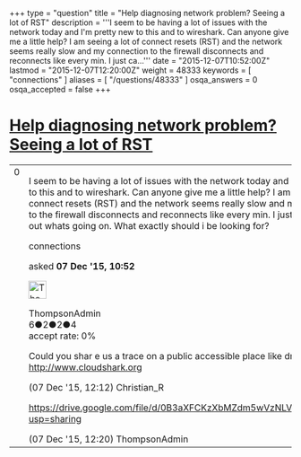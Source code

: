 +++
type = "question"
title = "Help diagnosing network problem? Seeing a lot of RST"
description = '''I seem to be having a lot of issues with the network today and I&#x27;m pretty new to this and to wireshark. Can anyone give me a little help? I am seeing a lot of connect resets (RST) and the network seems really slow and my connection to the firewall disconnects and reconnects like every min. I just ca...'''
date = "2015-12-07T10:52:00Z"
lastmod = "2015-12-07T12:20:00Z"
weight = 48333
keywords = [ "connections" ]
aliases = [ "/questions/48333" ]
osqa_answers = 0
osqa_accepted = false
+++

<div class="headNormal">

# [Help diagnosing network problem? Seeing a lot of RST](/questions/48333/help-diagnosing-network-problem-seeing-a-lot-of-rst)

</div>

<div id="main-body">

<div id="askform">

<table id="question-table" style="width:100%;"><colgroup><col style="width: 50%" /><col style="width: 50%" /></colgroup><tbody><tr class="odd"><td style="width: 30px; vertical-align: top"><div class="vote-buttons"><span id="post-48333-upvote" class="ajax-command post-vote up" rel="nofollow" title="I like this post (click again to cancel)"> </span><div id="post-48333-score" class="post-score" title="current number of votes">0</div><span id="post-48333-downvote" class="ajax-command post-vote down" rel="nofollow" title="I dont like this post (click again to cancel)"> </span> <span id="favorite-mark" class="ajax-command favorite-mark" rel="nofollow" title="mark/unmark this question as favorite (click again to cancel)"> </span><div id="favorite-count" class="favorite-count"></div></div></td><td><div id="item-right"><div class="question-body"><p>I seem to be having a lot of issues with the network today and I'm pretty new to this and to wireshark. Can anyone give me a little help? I am seeing a lot of connect resets (RST) and the network seems really slow and my connection to the firewall disconnects and reconnects like every min. I just can't figure out whats going on. What exactly should i be looking for?</p></div><div id="question-tags" class="tags-container tags"><span class="post-tag tag-link-connections" rel="tag" title="see questions tagged &#39;connections&#39;">connections</span></div><div id="question-controls" class="post-controls"></div><div class="post-update-info-container"><div class="post-update-info post-update-info-user"><p>asked <strong>07 Dec '15, 10:52</strong></p><img src="https://secure.gravatar.com/avatar/91882b009050e665f425043c1f7f33ad?s=32&amp;d=identicon&amp;r=g" class="gravatar" width="32" height="32" alt="ThompsonAdmin&#39;s gravatar image" /><p><span>ThompsonAdmin</span><br />
<span class="score" title="6 reputation points">6</span><span title="2 badges"><span class="badge1">●</span><span class="badgecount">2</span></span><span title="2 badges"><span class="silver">●</span><span class="badgecount">2</span></span><span title="4 badges"><span class="bronze">●</span><span class="badgecount">4</span></span><br />
<span class="accept_rate" title="Rate of the user&#39;s accepted answers">accept rate:</span> <span title="ThompsonAdmin has no accepted answers">0%</span></p></div></div><div id="comments-container-48333" class="comments-container"><span id="48335"></span><div id="comment-48335" class="comment"><div id="post-48335-score" class="comment-score"></div><div class="comment-text"><p>Could you shar e us a trace on a public accessible place like dropbox or <a href="http://www.cloudshark.org">http://www.cloudshark.org</a></p></div><div id="comment-48335-info" class="comment-info"><span class="comment-age">(07 Dec '15, 12:12)</span> <span class="comment-user userinfo">Christian_R</span></div></div><span id="48336"></span><div id="comment-48336" class="comment"><div id="post-48336-score" class="comment-score"></div><div class="comment-text"><p><a href="https://drive.google.com/file/d/0B3aXFCKzXbMZdm5wVzNLVkQ1V0U/view?usp=sharing">https://drive.google.com/file/d/0B3aXFCKzXbMZdm5wVzNLVkQ1V0U/view?usp=sharing</a></p></div><div id="comment-48336-info" class="comment-info"><span class="comment-age">(07 Dec '15, 12:20)</span> <span class="comment-user userinfo">ThompsonAdmin</span></div></div></div><div id="comment-tools-48333" class="comment-tools"></div><div class="clear"></div><div id="comment-48333-form-container" class="comment-form-container"></div><div class="clear"></div></div></td></tr></tbody></table>

</div>

</div>

